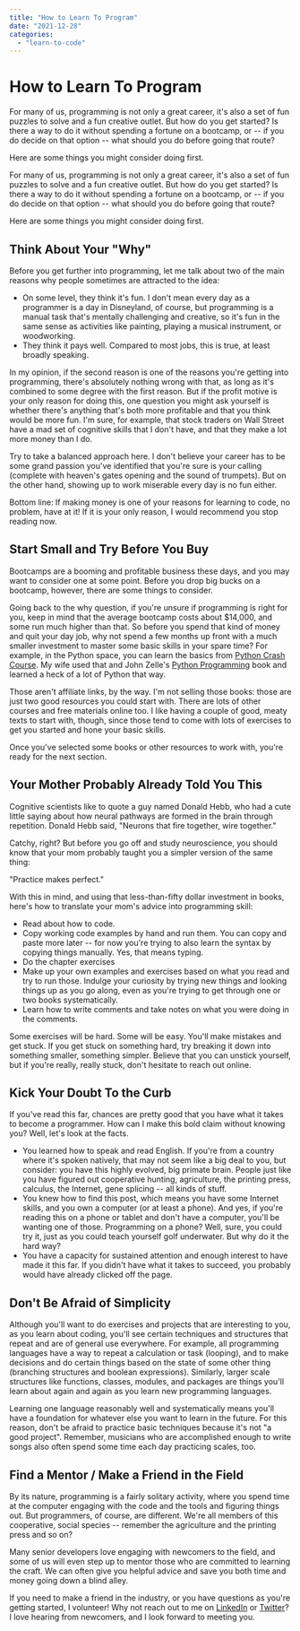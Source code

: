 ```yaml
---
title: "How to Learn To Program"
date: "2021-12-28"
categories: 
  - "learn-to-code"
---
```

# How to Learn To Program
For many of us, programming is not only a great career, it's also a set of fun puzzles to solve and a fun creative outlet. But how do you get started? Is there a way to do it without spending a fortune on a bootcamp, or -- if you do decide on that option -- what should you do before going that route?

Here are some things you might consider doing first.


For many of us, programming is not only a great career, it's also a set of fun puzzles to solve and a fun creative outlet. But how do you get started? Is there a way to do it without spending a fortune on a bootcamp, or -- if you do decide on that option -- what should you do before going that route?

Here are some things you might consider doing first.

## Think About Your "Why"

Before you get further into programming, let me talk about two of the main reasons why people sometimes are attracted to the idea:

- On some level, they think it's fun. I don't mean every day as a programmer is a day in Disneyland, of course, but programming is a manual task that's mentally challenging and creative, so it's fun in the same sense as activities like painting, playing a musical instrument, or woodworking.
- They think it pays well. Compared to most jobs, this is true, at least broadly speaking.

In my opinion, if the second reason is one of the reasons you're getting into programming, there's absolutely nothing wrong with that, as long as it's combined to some degree with the first reason. But if the profit motive is your only reason for doing this, one question you might ask yourself is whether there's anything that's both more profitable and that you think would be more fun. I'm sure, for example, that stock traders on Wall Street have a mad set of cognitive skills that I don't have, and that they make a lot more money than I do.

Try to take a balanced approach here. I don't believe your career has to be some grand passion you've identified that you're sure is your calling (complete with heaven's gates opening and the sound of trumpets). But on the other hand, showing up to work miserable every day is no fun either.

Bottom line: If making money is one of your reasons for learning to code, no problem, have at it! If it is your only reason, I would recommend you stop reading now.

## Start Small and Try Before You Buy

Bootcamps are a booming and profitable business these days, and you may want to consider one at some point. Before you drop big bucks on a bootcamp, however, there are some things to consider.

Going back to the why question, if you're unsure if programming is right for you, keep in mind that the average bootcamp costs about $14,000, and some run much higher than that. So before you spend that kind of money and quit your day job, why not spend a few months up front with a much smaller investment to master some basic skills in your spare time? For example, in the Python space, you can learn the basics from [Python Crash Course](https://www.amazon.com/Python-Crash-Course-2nd-Edition/dp/1593279280/ref=sr_1_1?keywords=python+crash+course&qid=1640694038&sprefix=Python+Crash%2Caps%2C68&sr=8-1). My wife used that and John Zelle's [Python Programming](https://www.amazon.com/Python-Programming-Introduction-Computer-Science/dp/1590282752/ref=sr_1_2?keywords=john+zelle&qid=1640694302&sprefix=John+Zelle%2Caps%2C68&sr=8-2) book and learned a heck of a lot of Python that way.

Those aren't affiliate links, by the way. I'm not selling those books: those are just two good resources you could start with. There are lots of other courses and free materials online too. I like having a couple of good, meaty texts to start with, though, since those tend to come with lots of exercises to get you started and hone your basic skills.

Once you've selected some books or other resources to work with, you're ready for the next section.

## Your Mother Probably Already Told You This

Cognitive scientists like to quote a guy named Donald Hebb, who had a cute little saying about how neural pathways are formed in the brain through repetition. Donald Hebb said, "Neurons that fire together, wire together."

Catchy, right? But before you go off and study neuroscience, you should know that your mom probably taught you a simpler version of the same thing:  
  
"Practice makes perfect."

With this in mind, and using that less-than-fifty dollar investment in books, here's how to translate your mom's advice into programming skill:

- Read about how to code.
- Copy working code examples by hand and run them. You can copy and paste more later -- for now you're trying to also learn the syntax by copying things manually. Yes, that means typing.
- Do the chapter exercises
- Make up your own examples and exercises based on what you read and try to run those. Indulge your curiosity by trying new things and looking things up as you go along, even as you're trying to get through one or two books systematically.
- Learn how to write comments and take notes on what you were doing in the comments.

Some exercises will be hard. Some will be easy. You'll make mistakes and get stuck. If you get stuck on something hard, try breaking it down into something smaller, something simpler. Believe that you can unstick yourself, but if you're really, really stuck, don't hesitate to reach out online.

## Kick Your Doubt To the Curb

If you've read this far, chances are pretty good that you have what it takes to become a programmer. How can I make this bold claim without knowing you? Well, let's look at the facts.

- You learned how to speak and read English. If you're from a country where it's spoken natively, that may not seem like a big deal to you, but consider: you have this highly evolved, big primate brain. People just like you have figured out cooperative hunting, agriculture, the printing press, calculus, the Internet, gene splicing -- all kinds of stuff.
- You knew how to find this post, which means you have some Internet skills, and you own a computer (or at least a phone). And yes, if you're reading this on a phone or tablet and don't have a computer, you'll be wanting one of those. Programming on a phone? Well, sure, you could try it, just as you could teach yourself golf underwater. But why do it the hard way?
- You have a capacity for sustained attention and enough interest to have made it this far. If you didn't have what it takes to succeed, you probably would have already clicked off the page.

## Don't Be Afraid of Simplicity

Although you'll want to do exercises and projects that are interesting to you, as you learn about coding, you'll see certain techniques and structures that repeat and are of general use everywhere. For example, all programming languages have a way to repeat a calculation or task (looping), and to make decisions and do certain things based on the state of some other thing (branching structures and boolean expressions). Similarly, larger scale structures like functions, classes, modules, and packages are things you'll learn about again and again as you learn new programming languages.

Learning one language reasonably well and systematically means you'll have a foundation for whatever else you want to learn in the future. For this reason, don't be afraid to practice basic techniques because it's not "a good project". Remember, musicians who are accomplished enough to write songs also often spend some time each day practicing scales, too.

## Find a Mentor / Make a Friend in the Field

By its nature, programming is a fairly solitary activity, where you spend time at the computer engaging with the code and the tools and figuring things out. But programmers, of course, are different. We're all members of this cooperative, social species -- remember the agriculture and the printing press and so on?  
  
Many senior developers love engaging with newcomers to the field, and some of us will even step up to mentor those who are committed to learning the craft. We can often give you helpful advice and save you both time and money going down a blind alley.

If you need to make a friend in the industry, or you have questions as you're getting started, I volunteer! Why not reach out to me on [LinkedIn](https://www.linkedin.com/in/codesolid) or [Twitter](https://twitter.com/JohnLockwood)? I love hearing from newcomers, and I look forward to meeting you.
